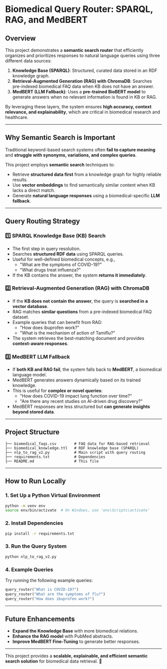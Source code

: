 # Biomedical Query Router: SPARQL, RAG, and MedBERT

## Overview
This project demonstrates a **semantic search router** that efficiently organizes and prioritizes responses to natural language queries using three different data sources:
1. **Knowledge Base (SPARQL)**: Structured, curated data stored in an RDF knowledge graph.
2. **Retrieval-Augmented Generation (RAG) with ChromaDB**: Searches pre-indexed biomedical FAQ data when KB does not have an answer.
3. **MedBERT (LLM Fallback)**: Uses a **pre-trained BioBERT model** to generate answers when no relevant information is found in KB or RAG.

By leveraging these layers, the system ensures **high accuracy, context relevance, and explainability**, which are critical in biomedical research and healthcare.

---
## Why Semantic Search is Important
Traditional keyword-based search systems often **fail to capture meaning** and **struggle with synonyms, variations, and complex queries**. 

This project employs **semantic search** techniques to:
- Retrieve **structured data first** from a knowledge graph for highly reliable results.
- Use **vector embeddings** to find semantically similar content when KB lacks a direct match.
- Generate **natural language responses** using a biomedical-specific **LLM fallback**.

---
## Query Routing Strategy
### **1️⃣ SPARQL Knowledge Base (KB) Search**
- The first step in query resolution.
- Searches **structured RDF data** using SPARQL queries.
- Useful for well-defined biomedical concepts, e.g.,
  - "What are the symptoms of COVID-19?"
  - "What drugs treat influenza?"
- If the KB contains the answer, the system **returns it immediately**.

### **2️⃣ Retrieval-Augmented Generation (RAG) with ChromaDB**
- If the **KB does not contain the answer**, the query is **searched in a vector database**.
- RAG matches **similar questions** from a pre-indexed biomedical FAQ dataset.
- Example queries that can benefit from RAG:
  - "How does ibuprofen work?"
  - "What is the mechanism of action of Tamiflu?"
- The system retrieves the best-matching document and provides **context-aware responses**.

### **3️⃣ MedBERT LLM Fallback**
- If **both KB and RAG fail**, the system falls back to **MedBERT**, a biomedical language model.
- MedBERT generates answers dynamically based on its trained knowledge.
- This is useful for **complex or novel queries**:
  - "How does COVID-19 impact lung function over time?"
  - "Are there any recent studies on AI-driven drug discovery?"
- MedBERT responses are less structured but **can generate insights beyond stored data**.

---
## Project Structure
```
├── biomedical_faqs.csv        # FAQ data for RAG-based retrieval
├── biomedical_knowledge.ttl   # RDF knowledge base (SPARQL)
├── nlp_to_rag_v2.py           # Main script with query routing
├── requirements.txt           # Dependencies
├── README.md                  # This file
```

---
## How to Run Locally
### **1. Set Up a Python Virtual Environment**
```bash
python -m venv env
source env/bin/activate  # On Windows, use 'env\Scripts\activate'
```

### **2. Install Dependencies**
```bash
pip install -r requirements.txt
```

### **3. Run the Query System**
```bash
python nlp_to_rag_v2.py
```

### **4. Example Queries**
Try running the following example queries:
```python
query_router("What is COVID-19?")
query_router("What are the symptoms of flu?")
query_router("How does ibuprofen work?")
```

---
## Future Enhancements
- **Expand the Knowledge Base** with more biomedical relations.
- **Enhance the RAG model** with PubMed abstracts.
- **Improve MedBERT Fine-Tuning** to generate better responses.

---
This project provides a **scalable, explainable, and efficient semantic search solution** for biomedical data retrieval. 🚀

